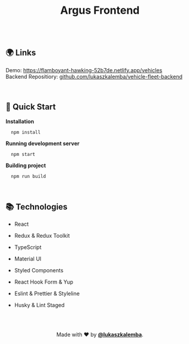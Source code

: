 <h1 align="center">
  Argus Frontend
</h1>

<br/>
<br/>

## 🌍 Links

Demo: <a href="https://flamboyant-hawking-52b7de.netlify.app">https://flamboyant-hawking-52b7de.netlify.app/vehicles</a><br>
Backend Repositiory: <a href="https://github.com/lukaszkalemba/vehicle-fleet-backend/">github.com/lukaszkalemba/vehicle-fleet-backend</a>

<br/>

## 🚀 Quick Start

**Installation**

```shell
  npm install
```

**Running development server**

```shell
  npm start
```

**Building project**

```shell
  npm run build
```

<br/>

## 📚 Technologies

- React
- Redux & Redux Toolkit
- TypeScript
- Material UI
- Styled Components
- React Hook Form & Yup
- Eslint & Prettier & Styleline
- Husky & Lint Staged

    <br/>
    <br/>

<p align="center">
  Made with ❤ by <a href="https://github.com/lukaszkalemba"><b>@lukaszkalemba</b></a>.
</p>

